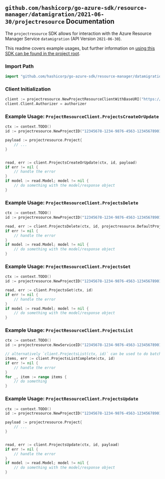
## `github.com/hashicorp/go-azure-sdk/resource-manager/datamigration/2021-06-30/projectresource` Documentation

The `projectresource` SDK allows for interaction with the Azure Resource Manager Service `datamigration` (API Version `2021-06-30`).

This readme covers example usages, but further information on [using this SDK can be found in the project root](https://github.com/hashicorp/go-azure-sdk/tree/main/docs).

### Import Path

```go
import "github.com/hashicorp/go-azure-sdk/resource-manager/datamigration/2021-06-30/projectresource"
```


### Client Initialization

```go
client := projectresource.NewProjectResourceClientWithBaseURI("https://management.azure.com")
client.Client.Authorizer = authorizer
```


### Example Usage: `ProjectResourceClient.ProjectsCreateOrUpdate`

```go
ctx := context.TODO()
id := projectresource.NewProjectID("12345678-1234-9876-4563-123456789012", "resourceGroupValue", "serviceValue", "projectValue")

payload := projectresource.Project{
	// ...
}


read, err := client.ProjectsCreateOrUpdate(ctx, id, payload)
if err != nil {
	// handle the error
}
if model := read.Model; model != nil {
	// do something with the model/response object
}
```


### Example Usage: `ProjectResourceClient.ProjectsDelete`

```go
ctx := context.TODO()
id := projectresource.NewProjectID("12345678-1234-9876-4563-123456789012", "resourceGroupValue", "serviceValue", "projectValue")

read, err := client.ProjectsDelete(ctx, id, projectresource.DefaultProjectsDeleteOperationOptions())
if err != nil {
	// handle the error
}
if model := read.Model; model != nil {
	// do something with the model/response object
}
```


### Example Usage: `ProjectResourceClient.ProjectsGet`

```go
ctx := context.TODO()
id := projectresource.NewProjectID("12345678-1234-9876-4563-123456789012", "resourceGroupValue", "serviceValue", "projectValue")

read, err := client.ProjectsGet(ctx, id)
if err != nil {
	// handle the error
}
if model := read.Model; model != nil {
	// do something with the model/response object
}
```


### Example Usage: `ProjectResourceClient.ProjectsList`

```go
ctx := context.TODO()
id := projectresource.NewServiceID("12345678-1234-9876-4563-123456789012", "resourceGroupValue", "serviceValue")

// alternatively `client.ProjectsList(ctx, id)` can be used to do batched pagination
items, err := client.ProjectsListComplete(ctx, id)
if err != nil {
	// handle the error
}
for _, item := range items {
	// do something
}
```


### Example Usage: `ProjectResourceClient.ProjectsUpdate`

```go
ctx := context.TODO()
id := projectresource.NewProjectID("12345678-1234-9876-4563-123456789012", "resourceGroupValue", "serviceValue", "projectValue")

payload := projectresource.Project{
	// ...
}


read, err := client.ProjectsUpdate(ctx, id, payload)
if err != nil {
	// handle the error
}
if model := read.Model; model != nil {
	// do something with the model/response object
}
```
